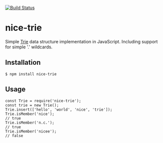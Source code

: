 [![Build Status](https://travis-ci.org/oleiba/nice-trie.svg?branch=master)](https://travis-ci.org/oleiba/nice-trie)

# nice-trie

Simple [Trie](https://en.wikipedia.org/wiki/Trie) data structure implementation in JavaScript.
Including support for simple '.' wildcards.

## Installation

```
$ npm install nice-trie
```

## Usage

```
const Trie = require('nice-trie');
const trie = new Trie();
Trie.insert(['hello', 'world', 'nice', 'trie']);
Trie.isMember('nice');
// true
Trie.isMember('n.c.');
// true
Trie.isMember('nicee');
// false
```


